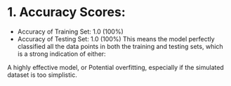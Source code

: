 # 1. Accuracy Scores:
- Accuracy of Training Set: 1.0 (100%)
- Accuracy of Testing Set: 1.0 (100%)
This means the model perfectly classified all the data points in both the training and testing sets, which is a strong indication of either:

A highly effective model, or
Potential overfitting, especially if the simulated dataset is too simplistic.
